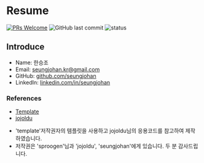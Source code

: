 # Resume
[![PRs Welcome](https://img.shields.io/badge/PRs-welcome-brightgreen.svg?style=flat-square)](http://makeapullrequest.com)
![GitHub last commit](https://img.shields.io/github/last-commit/JSpiner/RESUME.svg)
![status](https://img.shields.io/badge/offer_welcome-brightgreen.svg)

## Introduce
- Name: 한승조
- Email: seungjohan.kr@gmail.com
- GitHub: [github.com/seungjohan](https://github.com/seungjohan)
- LinkedIn: [linkedin.com/in/seungjohan](https://linkedin.com/in/seungjohan)

### References
* [Template](https://github.com/sproogen/modern-resume-theme)
* [jojoldu](https://github.com/jojoldu/jojoldu.github.io)

- 'template'저작권자의 템플릿을 사용하고 jojoldu님의 응용코드를 참고하여 제작하였습니다.
- 저작권은 'sproogen'님과 'jojoldu', 'seungjohan'에게 있습니다. 두 분 감사드립니다.

